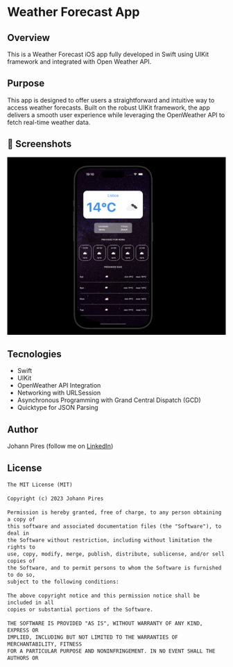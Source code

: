 # Weather Forecast App

## Overview
This is a Weather Forecast iOS app fully developed in Swift using UIKit framework and integrated with Open Weather API.

## Purpose
This app is designed to offer users a straightforward and intuitive way to access weather forecasts. Built on the robust UIKit framework, the app delivers a smooth user experience while leveraging the OpenWeather API to fetch real-time weather data.

## :camera_flash: Screenshots
<!-- You can add more screenshots here if you like -->

<img src="/Screenshots/Screenshot1.png" width="1000">

## Tecnologies
* Swift
* UIKit
* OpenWeather API Integration
* Networking with URLSession
* Asynchronous Programming with Grand Central Dispatch (GCD)
* Quicktype for JSON Parsing

## Author
Johann Pires (follow me on [LinkedIn](https://www.linkedin.com/in/johann-p-261961215/))

## License
```
The MIT License (MIT)

Copyright (c) 2023 Johann Pires

Permission is hereby granted, free of charge, to any person obtaining a copy of
this software and associated documentation files (the "Software"), to deal in
the Software without restriction, including without limitation the rights to
use, copy, modify, merge, publish, distribute, sublicense, and/or sell copies of
the Software, and to permit persons to whom the Software is furnished to do so,
subject to the following conditions:

The above copyright notice and this permission notice shall be included in all
copies or substantial portions of the Software.

THE SOFTWARE IS PROVIDED "AS IS", WITHOUT WARRANTY OF ANY KIND, EXPRESS OR
IMPLIED, INCLUDING BUT NOT LIMITED TO THE WARRANTIES OF MERCHANTABILITY, FITNESS
FOR A PARTICULAR PURPOSE AND NONINFRINGEMENT. IN NO EVENT SHALL THE AUTHORS OR
